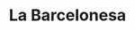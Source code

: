 ---
title: "La Barcelonesa"
url: /ciudad-autonoma-de-buenos-aires/la-barcelonesa-sarmiento/
shop: Bäckerei
---